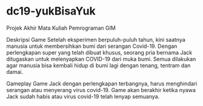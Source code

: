 # dc19-yukBisaYuk
Projek Akhir Mata Kuliah Pemrograman GIM

Deskripsi Game
Setelah eksperimen berpuluh-puluh tahun, kini saatnya manusia untuk membersihkan bumi dari serangan Covid-19. Dengan perlengkapan super yang telah dibuat khusus, seorang pria bernama Jack ditugaskan untuk melenyapkan COVID-19 dari muka bumi. Semua dilakukan agar manusia bisa kembali hidup di bumi lagi dengan tenang, tentram dan damai.

Gameplay Game
Jack dengan perlengkapan terbangnya, harus menghindari serangan atau menyerang virus covid-19. Game akan berakhir ketika nyawa Jack sudah habis atau virus covid-19 telah lenyap semuanya.
